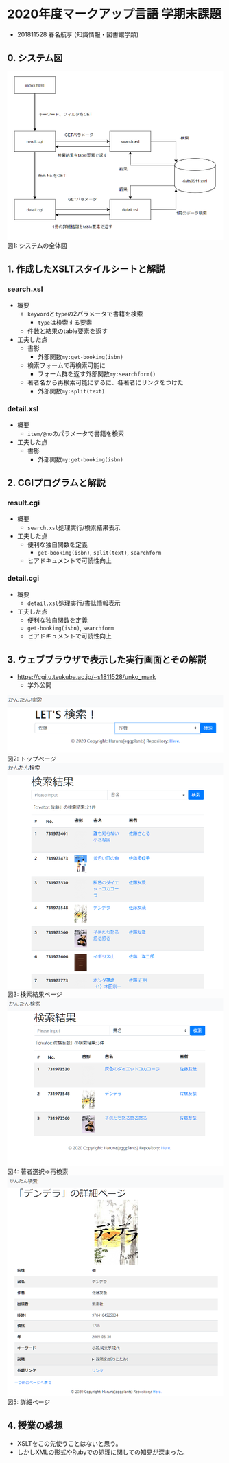 # 2020年度マークアップ言語 学期末課題

- 201811528 春名航亨 (知識情報・図書館学類)

## 0. システム図

![figure](repimg/figure.png)
図1: システムの全体図

## 1. 作成したXSLTスタイルシートと解説

### search.xsl

- 概要
  - `keyword`と`type`の2パラメータで書籍を検索
    - `type`は検索する要素
  - 件数と結果のtable要素を返す
- 工夫した点
  - 書影
    - 外部関数`my:get-bookimg(isbn)`
  - 検索フォームで再検索可能に
    - フォーム群を返す外部関数`my:searchform()`
  - 著者名から再検索可能にするに、各著者にリンクをつけた
    - 外部関数`my:split(text)`

### detail.xsl

- 概要
  - `item/@no`のパラメータで書籍を検索
- 工夫した点
  - 書影
    - 外部関数`my:get-bookimg(isbn)`

## 2. CGIプログラムと解説

### result.cgi

- 概要
  - `search.xsl`処理実行/検索結果表示
- 工夫した点
  - 便利な独自関数を定義
    - `get-bookimg(isbn)`, `split(text)`, `searchform`
  - ヒアドキュメントで可読性向上

### detail.cgi

- 概要
  - `detail.xsl`処理実行/書誌情報表示
- 工夫した点
  - 便利な独自関数を定義
  - `get-bookimg(isbn)`, `searchform`
  - ヒアドキュメントで可読性向上

## 3. ウェブブラウザで表示した実行画面とその解説

- https://cgi.u.tsukuba.ac.jp/~s1811528/unko_mark
  - 学外公開

![figure](repimg/index.png)
図2: トップページ
![figure](repimg/search.png)
図3: 検索結果ページ
![figure](repimg/search2.png)
図4: 著者選択->再検索
![figure](repimg/detail.png)
図5: 詳細ページ

## 4. 授業の感想

- XSLTをこの先使うことはないと思う。
- しかしXMLの形式やRubyでの処理に関しての知見が深まった。
